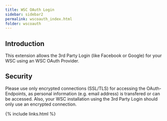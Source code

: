 ```yaml
---
title: WSC OAuth Login
sidebar: sidebar2
permalink: wscoauth_index.html
folder: wscoauth
---
```


## Introduction

This extension allows the 3rd Party Login (like Facebook or Google) for your WSC using an WSC OAuth Provider.


## Security
Please use only encrypted connections (SSL/TLS) for accessing the OAuth-Endpoints, as personal information (e.g. email address) is transfered or can be accessed.
Also, your WSC installation using the 3rd Party Login should only use an encrypted connection.


{% include links.html %}
